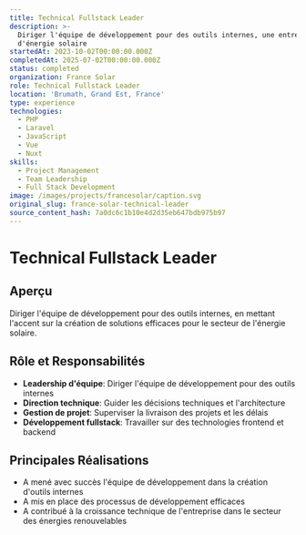 ```yaml
---
title: Technical Fullstack Leader
description: >-
  Diriger l'équipe de développement pour des outils internes, une entreprise
  d'énergie solaire
startedAt: 2023-10-02T00:00:00.000Z
completedAt: 2025-07-02T00:00:00.000Z
status: completed
organization: France Solar
role: Technical Fullstack Leader
location: 'Brumath, Grand Est, France'
type: experience
technologies:
  - PHP
  - Laravel
  - JavaScript
  - Vue
  - Nuxt
skills:
  - Project Management
  - Team Leadership
  - Full Stack Development
image: /images/projects/francesolar/caption.svg
original_slug: france-solar-technical-leader
source_content_hash: 7a0dc6c1b10e4d2d35eb647bdb975b97
---
```


# Technical Fullstack Leader

## Aperçu

Diriger l'équipe de développement pour des outils internes, en mettant l'accent sur la création de solutions efficaces pour le secteur de l'énergie solaire.

## Rôle et Responsabilités

- **Leadership d'équipe**: Diriger l'équipe de développement pour des outils internes
- **Direction technique**: Guider les décisions techniques et l'architecture
- **Gestion de projet**: Superviser la livraison des projets et les délais
- **Développement fullstack**: Travailler sur des technologies frontend et backend

## Principales Réalisations

- A mené avec succès l'équipe de développement dans la création d'outils internes
- A mis en place des processus de développement efficaces
- A contribué à la croissance technique de l'entreprise dans le secteur des énergies renouvelables

